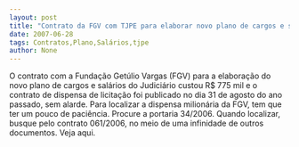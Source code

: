 ```yaml
---
layout: post
title: "Contrato da FGV com TJPE para elaborar novo plano de cargos e salários custou R$ 775 mil"
date: 2007-06-28
tags: Contratos,Plano,Salários,tjpe
author: None
---
```

O contrato com a Funda&ccedil;&atilde;o Get&uacute;lio Vargas (FGV) para a elabora&ccedil;&atilde;o do novo plano de cargos e sal&aacute;rios do Judici&aacute;rio custou R$ 775 mil e o contrato de dispensa de licita&ccedil;&atilde;o foi publicado no dia 31 de agosto do ano passado, sem alarde.
Para localizar a dispensa milion&aacute;ria da FGV, tem que ter um pouco de paci&ecirc;ncia. Procure a portaria 34/2006. Quando localizar, busque pelo contrato 061/2006, no meio de uma infinidade de outros documentos. Veja aqui. 